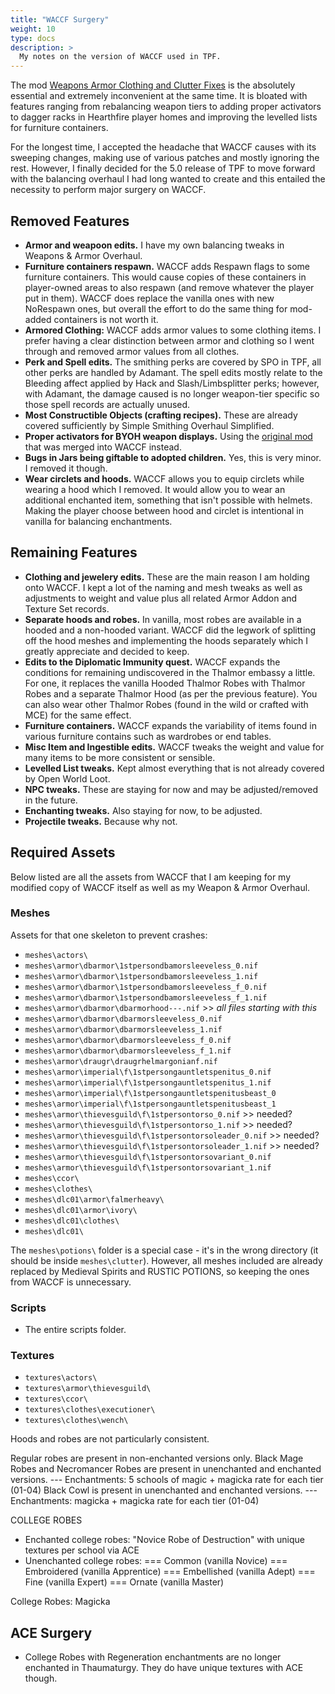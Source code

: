 ```yaml
---
title: "WACCF Surgery"
weight: 10
type: docs
description: >
  My notes on the version of WACCF used in TPF.
---
```


The mod [Weapons Armor Clothing and Clutter Fixes](https://www.nexusmods.com/skyrimspecialedition/mods/18994) is the absolutely essential and extremely inconvenient at the same time. It is bloated with features ranging from rebalancing weapon tiers to adding proper activators to dagger racks in Hearthfire player homes and improving the levelled lists for furniture containers.

For the longest time, I accepted the headache that WACCF causes with its sweeping changes, making use of various patches and mostly ignoring the rest. However, I finally decided for the 5.0 release of TPF to move forward with the balancing overhaul I had long wanted to create and this entailed the necessity to perform major surgery on WACCF.

## Removed Features

- **Armor and weapoon edits.** I have my own balancing tweaks in Weapons & Armor Overhaul.
- **Furniture containers respawn.** WACCF adds Respawn flags to some furniture containers. This would cause copies of these containers in player-owned areas to also respawn (and remove whatever the player put in them). WACCF does replace the vanilla ones with new NoRespawn ones, but overall the effort to do the same thing for mod-added containers is not worth it.
- **Armored Clothing:** WACCF adds armor values to some clothing items. I prefer having a clear distinction between armor and clothing so I went through and removed armor values from all clothes.
- **Perk and Spell edits.** The smithing perks are covered by SPO in TPF, all other perks are handled by Adamant. The spell edits mostly relate to the Bleeding affect applied by Hack and Slash/Limbsplitter perks; however, with Adamant, the damage caused is no longer weapon-tier specific so those spell records are actually unused.
- **Most Constructible Objects (crafting recipes).** These are already covered sufficiently by Simple Smithing Overhaul Simplified.
- **Proper activators for BYOH weapon displays.** Using the [original mod](https://www.nexusmods.com/skyrimspecialedition/mods/3622) that was merged into WACCF instead.
- **Bugs in Jars being giftable to adopted children.** Yes, this is very minor. I removed it though.
- **Wear circlets and hoods.** WACCF allows you to equip circlets while wearing a hood which I removed. It would allow you to wear an additional enchanted item, something that isn't possible with helmets. Making the player choose between hood and circlet is intentional in vanilla for balancing enchantments.

## Remaining Features

- **Clothing and jewelery edits.** These are the main reason I am holding onto WACCF. I kept a lot of the naming and mesh tweaks as well as adjustments to weight and value plus all related Armor Addon and Texture Set records.
- **Separate hoods and robes.** In vanilla, most robes are available in a hooded and a non-hooded variant. WACCF did the legwork of splitting off the hood meshes and implementing the hoods separately which I greatly appreciate and decided to keep.
- **Edits to the Diplomatic Immunity quest.** WACCF expands the conditions for remaining undiscovered in the Thalmor embassy a little. For one, it replaces the vanilla Hooded Thalmor Robes with Thalmor Robes and a separate Thalmor Hood (as per the previous feature). You can also wear other Thalmor Robes (found in the wild or crafted with MCE) for the same effect.
- **Furniture containers.** WACCF expands the variability of items found in various furniture contains such as wardrobes or end tables. 
- **Misc Item and Ingestible edits.** WACCF tweaks the weight and value for many items to be more consistent or sensible.
- **Levelled List tweaks.** Kept almost everything that is not already covered by Open World Loot.
- **NPC tweaks.** These are staying for now and may be adjusted/removed in the future.
- **Enchanting tweaks.** Also staying for now, to be adjusted.
- **Projectile tweaks.** Because why not.

## Required Assets

Below listed are all the assets from WACCF that I am keeping for my modified copy of WACCF itself as well as my Weapon & Armor Overhaul.

### Meshes

Assets for that one skeleton to prevent crashes:

- `meshes\actors\`
- `meshes\armor\dbarmor\1stpersondbamorsleeveless_0.nif`
- `meshes\armor\dbarmor\1stpersondbamorsleeveless_1.nif`
- `meshes\armor\dbarmor\1stpersondbamorsleeveless_f_0.nif`
- `meshes\armor\dbarmor\1stpersondbamorsleeveless_f_1.nif`
- `meshes\armor\dbarmor\dbarmorhood---.nif` >> *all files starting with this*
- `meshes\armor\dbarmor\dbarmorsleeveless_0.nif`
- `meshes\armor\dbarmor\dbarmorsleeveless_1.nif`
- `meshes\armor\dbarmor\dbarmorsleeveless_f_0.nif`
- `meshes\armor\dbarmor\dbarmorsleeveless_f_1.nif`
- `meshes\armor\draugr\draugrhelmargonianf.nif`
- `meshes\armor\imperial\f\1stpersongauntletspenitus_0.nif`
- `meshes\armor\imperial\f\1stpersongauntletspenitus_1.nif`
- `meshes\armor\imperial\f\1stpersongauntletspenitusbeast_0`
- `meshes\armor\imperial\f\1stpersongauntletspenitusbeast_1`
- `meshes\armor\thievesguild\f\1stpersontorso_0.nif` >> needed?
- `meshes\armor\thievesguild\f\1stpersontorso_1.nif` >> needed?
- `meshes\armor\thievesguild\f\1stpersontorsoleader_0.nif` >> needed?
- `meshes\armor\thievesguild\f\1stpersontorsoleader_1.nif` >> needed?
- `meshes\armor\thievesguild\f\1stpersontorsovariant_0.nif`
- `meshes\armor\thievesguild\f\1stpersontorsovariant_1.nif`
- `meshes\ccor\`
- `meshes\clothes\`
- `meshes\dlc01\armor\falmerheavy\`
- `meshes\dlc01\armor\ivory\`
- `meshes\dlc01\clothes\`
- `meshes\dlc01\`

The `meshes\potions\` folder is a special case - it's in the wrong directory (it should be inside `meshes\clutter`). However, all meshes included are already replaced by Medieval Spirits and RUSTIC POTIONS, so keeping the ones from WACCF is unnecessary.

### Scripts

- The entire scripts folder.

### Textures

- `textures\actors\`
- `textures\armor\thievesguild\`
- `textures\ccor\`
- `textures\clothes\executioner\`
- `textures\clothes\wench\`



Hoods and robes are not particularly consistent.

Regular robes are present in non-enchanted versions only.
Black Mage Robes and Necromancer Robes are present in unenchanted and enchanted versions.
--- Enchantments: 5 schools of magic + magicka rate for each tier (01-04)
Black Cowl is present in unenchanted and enchanted versions.
--- Enchantments: magicka + magicka rate for each tier (01-04)




COLLEGE ROBES
- Enchanted college robes: "Novice Robe of Destruction" with unique textures per school via ACE
- Unenchanted college robes:
=== Common (vanilla Novice)
=== Embroidered (vanilla Apprentice)
=== Embellished (vanilla Adept)
=== Fine (vanilla Expert)
=== Ornate (vanilla Master)



College Robes: Magicka 


## ACE Surgery

- College Robes with Regeneration enchantments are no longer enchanted in Thaumaturgy. They do have unique textures with ACE though.
